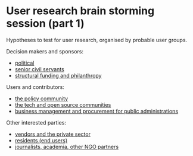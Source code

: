 # User research brain storming session (part 1)

Hypotheses to test for user research, organised by probable user groups.

Decision makers and sponsors:

+ [political](/users/political.md)
+ [senior civil servants](/users/senior-civil-servants.md)
+ [structural funding and philanthropy](/users/structural-funding-philanthropy.md)

Users and contributors:

+ [the policy community](users/policy-community.md)
+ [the tech and open source communities](users/tech-open-source-community.md)
+ [business management and procurement for public administrations](users/business-management-procurement.md)

Other interested parties:

+ [vendors and the private sector](users/vendors-private-sector)
+ [residents (end users)](users/residents.md)
+ [journalists, academia, other NGO partners](users/journalists-academia-NGO.md)

